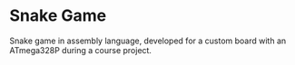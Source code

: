 # Snake Game

Snake game in assembly language, developed for a custom board with an ATmega328P during a course project.